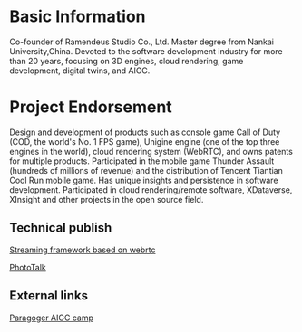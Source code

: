 # Basic Information
Co-founder of Ramendeus Studio Co., Ltd.
Master degree from Nankai University,China.
Devoted to the software development industry for more than 20 years, focusing on 3D engines, cloud rendering, game development, digital twins, and AIGC.

# Project Endorsement
Design and development of products such as console game Call of Duty (COD, the world's No. 1 FPS game),
Unigine engine (one of the top three engines in the world), cloud rendering system (WebRTC), and owns patents for multiple products.
Participated in the mobile game Thunder Assault (hundreds of millions of revenue) and the distribution of Tencent Tiantian Cool Run mobile game.
Has unique insights and persistence in software development. Participated in cloud rendering/remote software, XDataverse, XInsight and other projects in the open source field.


## Technical publish

[Streaming framework based on webrtc](https://www.shxcj.com/archives/category/allinovation/innovation)

[PhotoTalk](https://www.shxcj.com/archives/category/allinovation/phototalk)

## External links
[Paragoger AIGC camp](https://www.2img.ai)

